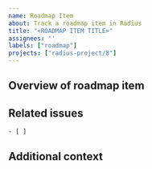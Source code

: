 ```yaml
---
name: Roadmap Item
about: Track a roadmap item in Radius
title: "<ROADMAP ITEM TITLE>"
assignees: ''
labels: ["roadmap"]
projects: ["radius-project/8"]
---
```


## Overview of roadmap item

<!--Provide a brief overview and description-->

## Related issues

```[tasklist]
- [ ] 
```

## Additional context

<!--Add any other context about the roadmap item here-->
